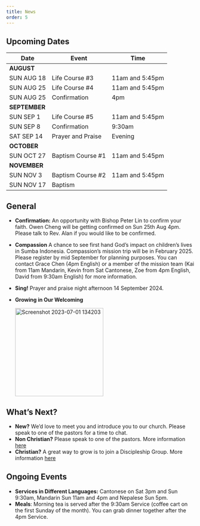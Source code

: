 ```yaml
---
title: News
order: 5
---
```


## Upcoming Dates

| Date | Event | Time |
| ----- | ----- | ----- |
| **AUGUST** | 
| SUN AUG 18 | Life Course #3 | 11am and 5:45pm |
| SUN AUG 25 | Life Course #4 | 11am and 5:45pm |
| SUN AUG 25 | Confirmation | 4pm |
| **SEPTEMBER** | 
| SUN SEP 1 | Life Course #5 | 11am and 5:45pm |
| SUN SEP 8 | Confirmation | 9:30am |
| SAT SEP 14 | Prayer and Praise | Evening |
| **OCTOBER** | 
| SUN OCT 27 | Baptism Course #1 | 11am and 5:45pm |
| **NOVEMBER** | 
| SUN NOV 3 | Baptism Course #2 | 11am and 5:45pm |
| SUN NOV 17 | Baptism |  |




## General
- **Confirmation:** An opportunity with Bishop Peter Lin to confirm your faith. Owen Cheng will be getting confirmed on Sun 25th Aug 4pm. Please talk to Rev. Alan if you would like to be confirmed. 
- **Compassion** A chance to see first hand God’s impact on children’s lives in Sumba Indonesia. Compassion’s mission trip will be in February 2025. Please register by mid September for planning purposes. You can contact Grace Chen (4pm English) or a member of the mission team (Kai from 11am Mandarin, Kevin from Sat Cantonese, Zoe from 4pm English, David from 9:30am English) for more information. 
- **Sing!** Prayer and praise night afternoon 14 September 2024.   
- **Growing in Our Welcoming**
  
  <img width="236" alt="Screenshot 2023-07-01 134203" src="https://github.com/stgeorgeshurstville/bulletin/assets/119166299/b540ac1c-0ba4-481e-90a5-5464939f7e4c">


## What’s Next?
- **New?** We’d love to meet you and introduce you to our church. Please speak to one of the pastors for a time to chat. 
- **Non Christian?** Please speak to one of the pastors. More information [here](https://stgeorgeshurstville.org.au/lets-talk-about-christianity)
- **Christian?** A great way to grow is to join a Discipleship Group. More information [here](https://stgeorgeshurstville.org.au/discipleship-groups)

## Ongoing Events
- **Services in Different Languages:** Cantonese on Sat 3pm and Sun 9:30am, Mandarin Sun 11am and 4pm and Nepalese Sun 5pm. 
- **Meals**: Morning tea is served after the 9:30am Service (coffee cart on the first Sunday of the month). You can grab dinner together after the 4pm Service.

